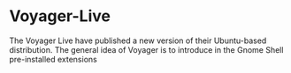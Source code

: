 # Voyager-Live
The Voyager Live have published a new version of their Ubuntu-based distribution. 
The general idea of Voyager is to introduce in the Gnome Shell pre-installed extensions
